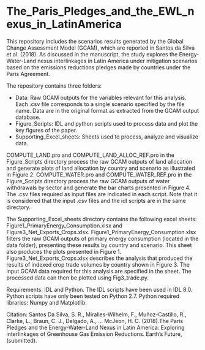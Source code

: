 # The_Paris_Pledges_and_the_EWL_nexus_in_LatinAmerica

This repository includes the scenarios results generated by the Global Change Assessment Model (GCAM), which are reported in Santos da Silva et al. (2018). As discussed in the manuscript, the study explores the Energy-Water-Land nexus interlinkages in Latin America under mitigation scenarios based on the emissions reductions pledges made by countries under the Paris Agreement. 

The repository contains three folders: 
-	Data: Raw GCAM outputs for the variables relevant for this analysis. Each .csv file corresponds to a single scenario specified by the file name. Data are in the original format as extracted from the GCAM output database.
-	Figure_Scripts: IDL and python scripts used to process data and plot the key figures of the paper.
-	 Supporting_Excel_sheets: Sheets used to process, analyze and visualize data.

COMPUTE_LAND.pro and COMPUTE_LAND_ALLOC_REF.pro in the Figure_Scripts directory process the raw GCAM outputs of land allocation and generate plots of land allocation by country and scenario as illustrated in Figure 2. COMPUTE_WATER.pro and COMPUTE_WATER_REF.pro in the Figure_Scripts directory process the raw GCAM outputs of water withdrawals by sector and generate the bar charts presented in Figure 4. The .csv files required as input files are indicated in each script. Note that it is considered that the input .csv files and the idl scripts are in the same directory.

The Supporting_Excel_sheets directory contains the following excel sheets: Figure1_PrimaryEnergy_Consumption.xlsx and Figure3_Net_Exports_Crops.xlsx. Figure1_PrimaryEnergy_Consumption.xlsx filters the raw GCAM outputs of primary energy consumption (located in the data folder), presenting these results by country and scenario. This sheet also produces the plots presented in Figure 1.  Figure3_Net_Exports_Crops.xlsx describes the analysis that produced the results of indexed crop trade volumes by country shown in Figure 3. The input GCAM data required for this analysis are specified in the sheet. The processed data can then be plotted using Fig3_trade.py. 

Requirements: IDL and Python. The IDL scripts have been used in IDL 8.0. Python scripts have only been tested on Python 2.7. Python required libraries: Numpy and Matplotlib.

Citation:
Santos Da Silva, S. R., Miralles-Wilhelm, F., Muñoz-Castillo, R., Clarke, L., Braun, C. J., Delgado, A., … McJeon, H. C. (2018).The Paris Pledges and the Energy-Water-Land Nexus in Latin America: Exploring interlinkages of Greenhouse Gas Emission Reductions. Earth’s Future, (submitted).
